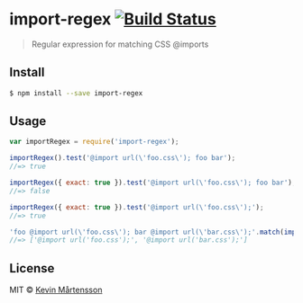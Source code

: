 # import-regex [![Build Status](http://img.shields.io/travis/kevva/import-regex.svg?style=flat)](https://travis-ci.org/kevva/import-regex)

> Regular expression for matching CSS @imports

## Install

```sh
$ npm install --save import-regex
```

## Usage

```js
var importRegex = require('import-regex');

importRegex().test('@import url(\'foo.css\'); foo bar');
//=> true

importRegex({ exact: true }).test('@import url(\'foo.css\'); foo bar');
//=> false

importRegex({ exact: true }).test('@import url(\'foo.css\');');
//=> true

'foo @import url(\'foo.css\'); bar @import url(\'bar.css\');'.match(importRegex());
//=> ['@import url('foo.css');', '@import url('bar.css');']
```

## License

MIT © [Kevin Mårtensson](http://kevinmartensson.com)
